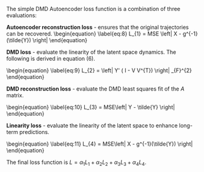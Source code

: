 The simple DMD Autoencoder loss function is a combination of three evaluations: 

**Autoencoder reconstruction loss** - ensures that the original trajectories can be recovered.
\begin{equation} \label{eq:8}
L_{1} = MSE \left\| X - g^{-1}(\tilde{Y}) \right\|
\end{equation}

**DMD loss** - evaluate the linearity of the latent space dynamics. The following is derived in equation (6).

\begin{equation} \label{eq:9}
L_{2} = \left\| Y' ( I - V V^{T}) \right\| _{F}^{2}
\end{equation}


**DMD reconstruction loss** - evaluate the DMD least squares fit of the $A$ matrix. 

\begin{equation} \label{eq:10}
L_{3} = MSE\left\| Y - \tilde{Y} \right\| 
\end{equation}

**Linearity loss** - evaluate the linearity of the latent space to enhance long-term predictions. 

\begin{equation} \label{eq:11}
L_{4} = MSE\left\| X - g^{-1}(\tilde{Y}) \right\| 
\end{equation}

The final loss function is $L = \alpha_{1}L_{1} + \alpha_{2}L_{2} + \alpha_{3}L_{3} + \alpha_{4}L_{4}$.
